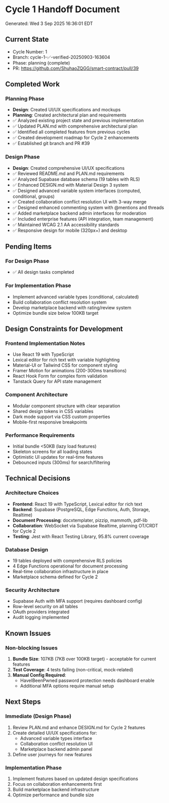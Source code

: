# Cycle 1 Handoff Document

Generated: Wed  3 Sep 2025 16:36:01 EDT

## Current State
- Cycle Number: 1
- Branch: cycle-1-✅-verified-20250903-163604
- Phase: planning (complete)
- PR: https://github.com/ShuhaoZQGG/smart-contract/pull/39

## Completed Work
### Planning Phase
- **Design**: Created UI/UX specifications and mockups
- **Planning**: Created architectural plan and requirements
- ✅ Analyzed existing project state and previous implementation
- ✅ Updated PLAN.md with comprehensive architectural plan
- ✅ Identified all completed features from previous cycles
- ✅ Created development roadmap for Cycle 2 enhancements
- ✅ Established git branch and PR #39

### Design Phase
- **Design**: Created comprehensive UI/UX specifications
- ✅ Reviewed README.md and PLAN.md requirements
- ✅ Analyzed Supabase database schema (19 tables with RLS)
- ✅ Enhanced DESIGN.md with Material Design 3 system
- ✅ Designed advanced variable system interfaces (computed, conditional, groups)
- ✅ Created collaboration conflict resolution UI with 3-way merge
- ✅ Designed enhanced commenting system with @mentions and threads
- ✅ Added marketplace backend admin interfaces for moderation
- ✅ Included enterprise features (API integration, team management)
- ✅ Maintained WCAG 2.1 AA accessibility standards
- ✅ Responsive design for mobile (320px+) and desktop

## Pending Items
### For Design Phase
- ✅ All design tasks completed

### For Implementation Phase
- Implement advanced variable types (conditional, calculated)
- Build collaboration conflict resolution system
- Develop marketplace backend with rating/review system
- Optimize bundle size below 100KB target

## Design Constraints for Development
### Frontend Implementation Notes
- Use React 19 with TypeScript
- Lexical editor for rich text with variable highlighting
- Material-UI or Tailwind CSS for component styling
- Framer Motion for animations (200-300ms transitions)
- React Hook Form for complex form validation
- Tanstack Query for API state management

### Component Architecture
- Modular component structure with clear separation
- Shared design tokens in CSS variables
- Dark mode support via CSS custom properties
- Mobile-first responsive breakpoints

### Performance Requirements
- Initial bundle <50KB (lazy load features)
- Skeleton screens for all loading states
- Optimistic UI updates for real-time features
- Debounced inputs (300ms) for search/filtering

## Technical Decisions
### Architecture Choices
- **Frontend**: React 19 with TypeScript, Lexical editor for rich text
- **Backend**: Supabase (PostgreSQL, Edge Functions, Auth, Storage, Realtime)
- **Document Processing**: docxtemplater, pizzip, mammoth, pdf-lib
- **Collaboration**: WebSocket via Supabase Realtime, planning OT/CRDT for Cycle 2
- **Testing**: Jest with React Testing Library, 95.8% current coverage

### Database Design
- 19 tables deployed with comprehensive RLS policies
- 4 Edge Functions operational for document processing
- Real-time collaboration infrastructure in place
- Marketplace schema defined for Cycle 2

### Security Architecture
- Supabase Auth with MFA support (requires dashboard config)
- Row-level security on all tables
- OAuth providers integrated
- Audit logging implemented

## Known Issues
### Non-blocking Issues
1. **Bundle Size**: 107KB (7KB over 100KB target) - acceptable for current features
2. **Test Coverage**: 4 tests failing (non-critical, mock-related)
3. **Manual Config Required**: 
   - HaveIBeenPwned password protection needs dashboard enable
   - Additional MFA options require manual setup

## Next Steps
### Immediate (Design Phase)
1. Review PLAN.md and enhance DESIGN.md for Cycle 2 features
2. Create detailed UI/UX specifications for:
   - Advanced variable types interface
   - Collaboration conflict resolution UI
   - Marketplace backend admin panel
3. Define user journeys for new features

### Implementation Phase
1. Implement features based on updated design specifications
2. Focus on collaboration enhancements first
3. Build marketplace backend infrastructure
4. Optimize performance and bundle size

